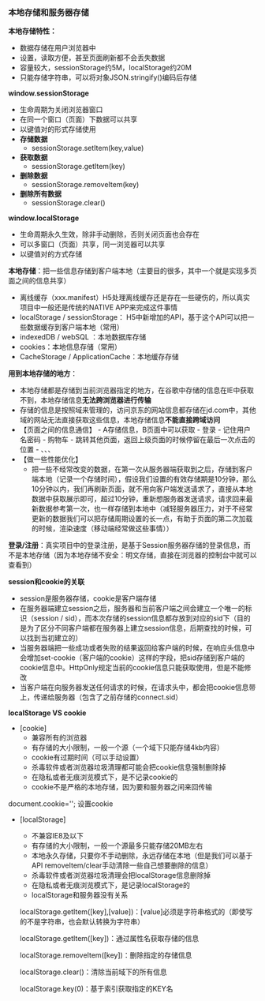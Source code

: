 ### 本地存储和服务器存储

**本地存储特性：**

- 数据存储在用户浏览器中
- 设置，读取方便，甚至页面刷新都不会丢失数据
- 容量较大，sessionStorage约5M，localStorage约20M
- 只能存储字符串，可以将对象JSON.stringify()编码后存储

**window.sessionStorage**

- 生命周期为关闭浏览器窗口
- 在同一个窗口（页面）下数据可以共享
- 以键值对的形式存储使用
- **存储数据**
	- sessionStorage.setItem(key,value)
- **获取数据**
	- sessionStorage.getItem(key)
- **删除数据**
	- sessionStorage.removeItem(key)
- **删除所有数据**
	- sessionStorage.clear()

**window.localStorage**

- 生命周期永久生效，除非手动删除，否则关闭页面也会存在
- 可以多窗口（页面）共享，同一浏览器可以共享
- 以键值对的方式存储

**本地存储**：把一些信息存储到客户端本地（主要目的很多，其中一个就是实现多页面之间的信息共享）

- 离线缓存（xxx.manifest）H5处理离线缓存还是存在一些硬伤的，所以真实项目中一般还是传统的NATIVE APP来完成这件事情
- localStorage / sessionStorage： H5中新增加的API，基于这个API可以把一些数据缓存到客户端本地（常用）
- indexedDB / webSQL ：本地数据库存储
- cookies：本地信息存储（常用）
- CacheStorage / ApplicationCache：本地缓存存储

<!--more-->

**用到本地存储的地方**：

- 本地存储都是存储到当前浏览器指定的地方，在谷歌中存储的信息在IE中获取不到，本地存储信息**无法跨浏览器进行传输**
- 存储的信息是按照域来管理的，访问京东的网站信息都存储在jd.com中，其他域的网站无法直接获取这些信息，本地存储信息**不能直接跨域访问**
 - 【页面之间的信息通信】
		- A存储信息，B页面中可以获取
		- 登录
		- 记住用户名密码
		- 购物车
		- 跳转其他页面，返回上级页面的时候停留在最后一次点击的位置
		- 、、、
 - 【做一些性能优化】
     - 把一些不经常改变的数据，在第一次从服务器端获取到之后，存储到客户端本地（记录一个存储时间），假设我们设置的有效存储期是10分钟，那么10分钟以内，我们再刷新页面，就不用向客户端发送请求了，直接从本地数据中获取展示即可，超过10分钟，重新想服务器发送请求，请求回来最新数据参考第一次，也一样存储到本地中（减轻服务器压力，对于不经常更新的数据我们可以把存储周期设置的长一点，有助于页面的第二次加载的时候，渲染速度（移动端经常做这些事情））

**登录/注册**：真实项目中的登录注册，是基于Session服务器存储的登录信息，而不是本地存储（因为本地存储不安全：明文存储，直接在浏览器的控制台中就可以查看到）

 **session和cookie的关联**

- session是服务器存储，cookie是客户端存储
- 在服务器端建立session之后，服务器和当前客户端之间会建立一个唯一的标识（session / sid），而本次存储的session信息都存放到对应的sid下（目的是为了区分不同客户端都在服务器上建立session信息，后期查找的时候，可以找到当初建立的）
- 当服务器端把一些成功或者失败的结果返回给客户端的时候，在响应头信息中会增加set-cookie（客户端的cookie）这样的字段，把sid存储到客户端的cookie信息中。HttpOnly规定当前的cookie信息只能获取使用，但是不能修改
- 当客户端在向服务器发送任何请求的时候，在请求头中，都会把cookie信息带上，传递给服务器（包含了之前存储的connect.sid）

**localStorage VS cookie**

- [cookie]
	- 兼容所有的浏览器
	- 有存储的大小限制，一般一个源（一个域下只能存储4kb内容）
	- cookie有过期时间（可以手动设置）
	- 杀毒软件或者浏览器垃圾清理都可能会把cookie信息强制删除掉
	- 在隐私或者无痕浏览模式下，是不记录cookie的
	- cookie不是严格的本地存储，因为要和服务器之间来回传输

document.cookie='';  设置cookie

- [localStorage]

	- 不兼容IE8及以下
	- 有存储的大小限制，一般一个源最多只能存储20MB左右
	- 本地永久存储，只要你不手动删除，永远存储在本地（但是我们可以基于API removeItem/clear手动清除一些自己想要删除的信息）
	- 杀毒软件或者浏览器垃圾清理会把localStorage信息删除掉
	- 在隐私或者无痕浏览模式下，是记录localStorage的
	- localStorage和服务器没有关系

	localStorage.getItem([key],[value])：[value]必须是字符串格式的（即使写的不是字符串，也会默认转换为字符串）

	localStorage.getItem([key])：通过属性名获取存储的信息

	localStorage.removeItem([key])：删除指定的存储信息

	localStorage.clear()：清除当前域下的所有信息

	localStorage.key(0)：基于索引获取指定的KEY名